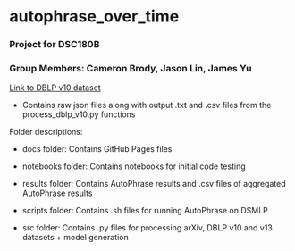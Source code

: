 # autophrase_over_time
### Project for DSC180B

### Group Members: Cameron Brody, Jason Lin, James Yu

[Link to DBLP v10 dataset](https://drive.google.com/file/d/1K5IqyPai_rDti8ayYuXC9Oa9DFP2FgWv/view?usp=sharing)

- Contains raw json files along with output .txt and .csv files from the process_dblp_v10.py functions

Folder descriptions: 
- docs folder: Contains GitHub Pages files

- notebooks folder: Contains notebooks for initial code testing

- results folder: Contains AutoPhrase results and .csv files of aggregated AutoPhrase results

- scripts folder: Contains .sh files for running AutoPhrase on DSMLP

- src folder: Contains .py files for processing arXiv, DBLP v10 and v13 datasets + model generation
